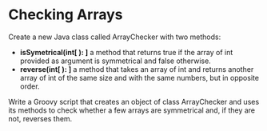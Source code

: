 # Checking Arrays
Create a new Java class called ArrayChecker with two methods:

- **isSymetrical(int[ ): ]** a method that returns true if the array of int provided as argument is symmetrical and
false otherwise.
- **reverse(int[ ): ]** a method that takes an array of int and returns another array of int of the same size and with
the same numbers, but in opposite order.

Write a Groovy script that creates an object of class ArrayChecker and uses its methods to check whether a
few arrays are symmetrical and, if they are not, reverses them.
